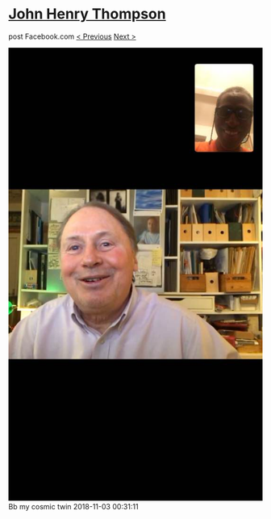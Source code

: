 # [John Henry Thompson](../README.md)
post Facebook.com
[< Previous](2018-11-05-4.md) [Next >](2018-11-02-1.md)

[![](../media/2018-11-03/Timeline-Photos-Bb-my-cosmic-twin.jpg)](../README.md)
Bb my cosmic twin
2018-11-03 00:31:11